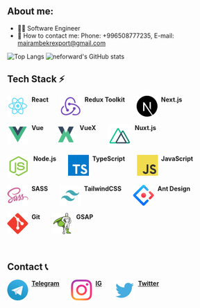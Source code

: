 ## About me:

* 🧑‍💻 Software Engineer 
* 📩 How to contact me: Phone: +996508777235, E-mail: mairambekrexport@gmail.com 

![Top Langs](https://github-readme-stats.vercel.app/api/top-langs/?username=neforward&layout=compact) ![neforward's GitHub stats](https://github-readme-stats.vercel.app/api?username=neforward&theme=default&show_icons=true)

## Tech Stack ⚡️

<span>
	<img align="top" src="./icons/react.svg"/>&nbsp;
	<b>React</b>
</span>
&nbsp;&nbsp;&nbsp;&nbsp;&nbsp;
<span>
	<img align="top" src="./icons/rtk.svg"/>&nbsp;
	<b>Redux Toolkit</b>
</span>
&nbsp;&nbsp;&nbsp;&nbsp;&nbsp;
<span>
	<img align="top" src="./icons/nextJS.svg"/>&nbsp;
	<b>Next.js</b>
</span>
<br/>
<br/>
<span>
	<img align="top" src="./icons/vue.svg"/>&nbsp;
	<b>Vue</b>
</span>
&nbsp;&nbsp;&nbsp;&nbsp;&nbsp;
<span>
	<img align="top" src="./icons/vuex.svg"/>&nbsp;
	<b>VueX</b>
</span>
&nbsp;&nbsp;&nbsp;&nbsp;&nbsp;
<span>
	<img align="top" src="./icons/nuxt.svg"/>&nbsp;
	<b>Nuxt.js</b>
</span>
<br/>
<br/>
<span>
	<img align="top" src="./icons/nodeJs.svg"/>&nbsp;
	<b>Node.js</b>
</span>
&nbsp;&nbsp;&nbsp;&nbsp;&nbsp;
<span>
	<img align="top" src="./icons/ts.svg"/>&nbsp;
	<b>TypeScript</b>
</span>
&nbsp;&nbsp;&nbsp;&nbsp;&nbsp;
<span>
	<img align="top" src="./icons/js.svg"/>&nbsp;
	<b>JavaScript</b>
</span>
<br/>
<br/>
<span>
	<img align="top" src="./icons/scss.svg"/>&nbsp;
	<b>SASS</b>
</span>
&nbsp;&nbsp;&nbsp;&nbsp;&nbsp;
<span>
	<img align="top" src="./icons/tailwind.svg"/>&nbsp;
	<b>TailwindCSS</b>
</span>
&nbsp;&nbsp;&nbsp;&nbsp;&nbsp;
<span>
	<img align="top" src="./icons/antDesign.svg"/>&nbsp;
	<b>Ant Design</b>
</span>
<br/>
<br/>
<span>
	<img align="top" src="./icons/git.svg"/>&nbsp;
	<b>Git</b>
</span>
&nbsp;&nbsp;&nbsp;&nbsp;&nbsp;
<span>
	<img align="top" src="./icons/gsap.svg"/>&nbsp;
	<b>GSAP</b>
</span>

<br/>
<br/>
<br/>

## Contact 📞

<span>
	<img align="top" src="./icons/tg.svg"/>&nbsp;
	<a href="https://t.me/jopaflex" target="_blank"><b>Telegram</b></a>
</span>
&nbsp;&nbsp;&nbsp;&nbsp;&nbsp;
<span>
	<img align="top" src="./icons/ig.svg"/>&nbsp;
	<a href="https://www.instagram.com/neforward/" target="_blank"><b>IG</b></a>
</span>
&nbsp;&nbsp;&nbsp;&nbsp;&nbsp;
<span>
	<img align="top" src="./icons/twitter.svg"/>&nbsp;
	<a href="https://twitter.com/neforward" target="_blank"><b>Twitter</b></a>
</span>
